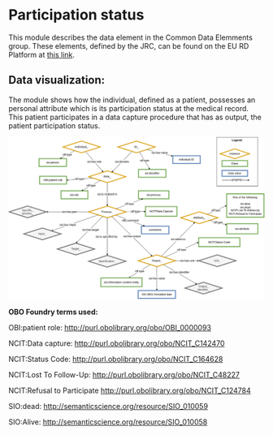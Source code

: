 # Participation status

This module describes the data element in the Common Data Elemments group. These elements, defined by the JRC, can be found on the EU RD Platform at [this link](https://eu-rd-platform.jrc.ec.europa.eu/sites/default/files/CDS/EU_RD_Platform_CDS_Final.pdf).

## Data visualization:

The module shows how the individual, defined as a patient, possesses an personal attribute which is its participation status at the medical record. This patient participates in a data capture procedure that has as output, the patient participation status.

<p align="center">
    <a href="https://raw.githubusercontent.com/CARE-SM/CARE-Semantic-Model/main/images/CARE-SM-Status.png" target="_blank">
        <img src="https://raw.githubusercontent.com/CARE-SM/CARE-Semantic-Model/main/images/CARE-SM-Status.png">
    </a>
</p>

**OBO Foundry terms used:**

OBI:patient role: http://purl.obolibrary.org/obo/OBI_0000093

NCIT:Data capture: http://purl.obolibrary.org/obo/NCIT_C142470

NCIT:Status Code: http://purl.obolibrary.org/obo/NCIT_C164628

NCIT:Lost To Follow-Up: http://purl.obolibrary.org/obo/NCIT_C48227

NCIT:Refusal to Participate http://purl.obolibrary.org/obo/NCIT_C124784

SIO:dead: http://semanticscience.org/resource/SIO_010059

SIO:Alive: http://semanticscience.org/resource/SIO_010058